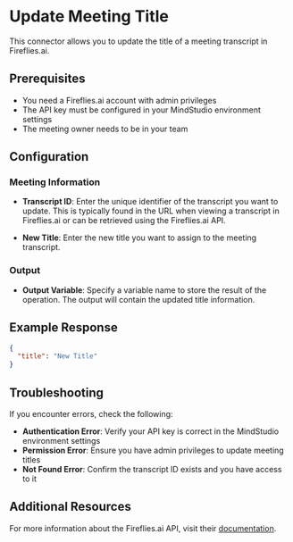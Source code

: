# Update Meeting Title

This connector allows you to update the title of a meeting transcript in Fireflies.ai.

## Prerequisites

- You need a Fireflies.ai account with admin privileges
- The API key must be configured in your MindStudio environment settings
- The meeting owner needs to be in your team

## Configuration

### Meeting Information

- **Transcript ID**: Enter the unique identifier of the transcript you want to update. This is typically found in the URL when viewing a transcript in Fireflies.ai or can be retrieved using the Fireflies.ai API.

- **New Title**: Enter the new title you want to assign to the meeting transcript.

### Output

- **Output Variable**: Specify a variable name to store the result of the operation. The output will contain the updated title information.

## Example Response

```json
{
  "title": "New Title"
}
```

## Troubleshooting

If you encounter errors, check the following:

- **Authentication Error**: Verify your API key is correct in the MindStudio environment settings
- **Permission Error**: Ensure you have admin privileges to update meeting titles
- **Not Found Error**: Confirm the transcript ID exists and you have access to it

## Additional Resources

For more information about the Fireflies.ai API, visit their [documentation](https://docs.fireflies.ai/).